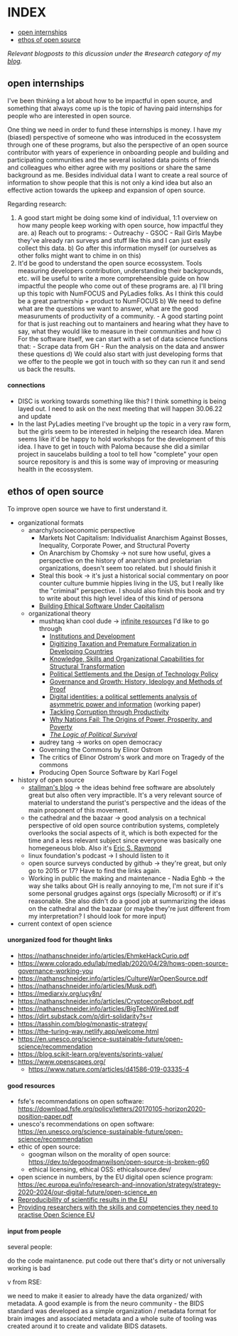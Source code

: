 # INDEX

* [open internships](open-internships)
* [ethos of open source](ethos-of-open-source)

*Relevant blogposts to this dicussion under the #research category of my [blog](https://cyborgdream.github.io/categories/research/).*

## open internships

I've been thinking a lot about how to be impactful in open source, and something that always come up is the topic of having paid internships for people who are interested in open source.

One thing we need in order to fund these internships is money. I have my (biased) perspective of someone who was introduced in the ecossystem through one of these programs, but also the perspective of an open source contributor with years of experience in onboarding people and building and participating communities and the several isolated data points of friends and colleagues who either agree with my positions or share the same background as me.
Besides individual data I want to create a real source of information to show people that this is not only a kind idea but also an effective action towards the upkeep and expansion of open source.

Regarding research:

1) A good start might be doing some kind of individual, 1:1 overview on how many people keep working with open source, how impactful they are.
    a) Reach out to programs:
        - Outreachy
        - GSOC
        - Rail Girls
    Maybe they've already ran surveys and stuff like this and I can just easily collect this data.
    b) Go after this information myself (or ourselves as other folks might want to chime in on this)
2) It'd be good to understand the open source ecossystem. Tools measuring developers contribution, understanding their backgrounds, etc. will be useful to write a more compreheensible guide on how impactful the people who come out of these programs are.
    a) I'll bring up this topic with NumFOCUS and PyLadies folks. As I think this could be a great partnership + product to NumFOCUS
    b) We need to define what are the questions we want to answer, what are the good measuruments of productivity of a community.
        - A good starting point for that is just reaching out to mantainers and hearing what they have to say, what they would like to measure in their communities and how
    c) For the software itself, we can start with a set of data science functions that:
        - Scrape data from GH
        - Run the analysis on the data and answer these questions
    d) We could also start with just developing forms that we offer to the people we got in touch with so they can run it and send us back the results.

#### connections

- DISC is working towards something like this? I think something is being layed out. I need to ask on the next meeting that will happen 30.06.22 and update
- In the last PyLadies meeting I've brought up the topic in a very raw form, but the girls seem to be interested in helping the research idea. Maren seems like it'd be happy to hold workshops for the development of this idea. I have to get in touch with Paloma because she did a similar project in saucelabs building a tool to tell how "complete" your open source repository is and this is some way of improving or measuring health in the ecossystem.

## ethos of open source

To improve open source we have to first understand it.

- organizational formats
    - anarchy/socioeconomic perspective
        - Markets Not Capitalism: Individualist Anarchism Against Bosses, Inequality, Corporate Power, and Structural Poverty
        - On Anarchism by Chomsky -> not sure how useful, gives a perspective on the history of anarchism and proletarian organizations, doesn't seem too related. but I should finish it
        - Steal this book -> it's just a historical social commentary on poor counter culture bummie hippies living in the US, but I really like the "criminal" perspective. I should also finish this book and try to write about this high level idea of this kind of persona 
        - [Building Ethical Software Under Capitalism](https://archive.fosdem.org/2020/schedule/event/capitalismethicaloss/)
    - organizational theory
        - mushtaq khan cool dude -> [infinite resources](https://80000hours.org/podcast/episodes/mushtaq-khan-institutional-economics/) I'd like to go through
            -   [Institutions and Development](https://eprints.soas.ac.uk/31595/)
            -   [Digitizing Taxation and Premature Formalization in Developing Countries](https://eprints.soas.ac.uk/35296/)
            -   [Knowledge, Skills and Organizational Capabilities for Structural Transformation](https://eprints.soas.ac.uk/25971/)
            -   [Political Settlements and the Design of Technology Policy](https://eprints.soas.ac.uk/17297/)
            -   [Governance and Growth: History, Ideology and Methods of Proof](https://eprints.soas.ac.uk/17299/)
            -   [Digital identities: a political settlements analysis of asymmetric power and information](https://eprints.soas.ac.uk/32531/) (working paper)
            -   [Tackling Corruption through Productivity](https://theknowshow.net/2021/03/16/tackling-corruption-through-productivity/)
            -   [Why Nations Fail: The Origins of Power, Prosperity, and Poverty](https://www.penguinrandomhouse.com/books/205014/why-nations-fail-by-daron-acemoglu-and-james-a-robinson/)
            -   [_The Logic of Political Survival_](https://mitpress.mit.edu/books/logic-political-survival)
        - audrey tang -> works on open democracy
        - Governing the Commons by Elinor Ostrom
        - The critics of Elinor Ostrom's work and more on Tragedy of the commons
        - Producing Open Source Software by Karl Fogel
- history of open source
    - [stallman's blog](https://stallman.org/) -> the ideas behind free software are absolutely great but also often very impractible. It's a very relevant source of material to understand the purist's perspective and the ideas of the main proponent of this movement.
    - the cathedral and the bazaar -> good analysis on a technical perspective of old open source contribution systems, completely overlooks the social aspects of it, which is both expected for the time and a less relevant subject since everyone was basically one homegeneous blob. Also it's [Eric S. Raymond](http://www.catb.org/~esr/personal.html)
    - linux foundation's podcast -> I should listen to it
    - open source surveys conducted by github -> they're great, but only go to 2015 or 17? Have to find the links again.
    - Working in public the making and maintenance - Nadia Eghb -> the way she talks about GH is really annoying to me, I'm not sure if it's some personal grudges against orgs (specially Microsoft) or if it's reasonable. She also didn't do a good job at summarizing the ideas on the cathedral and the bazaar (or maybe they're just different from my interpretation? I should look for more input)
- current context of open science
  
#### unorganized food for thought links

- https://nathanschneider.info/articles/EhmkeHackCurio.pdf
- https://www.colorado.edu/lab/medlab/2020/04/29/hows-open-source-governance-working-you
- https://nathanschneider.info/articles/CultureWarOpenSource.pdf
- https://nathanschneider.info/articles/Musk.pdf\
- https://mediarxiv.org/ucy8n/
- https://nathanschneider.info/articles/CryptoeconReboot.pdf
- https://nathanschneider.info/articles/BigTechWired.pdf
- https://dirt.substack.com/p/dirt-solidarity?s=r
- https://tasshin.com/blog/monastic-strategy/
- https://the-turing-way.netlify.app/welcome.html
- https://en.unesco.org/science-sustainable-future/open-science/recommendation
- https://blog.scikit-learn.org/events/sprints-value/
- https://www.openscapes.org/
    -  https://www.nature.com/articles/d41586-019-03335-4

#### good resources

- fsfe's recommendations on open software: https://download.fsfe.org/policy/letters/20170105-horizon2020-position-paper.pdf
- unesco's recommendations on open software: https://en.unesco.org/science-sustainable-future/open-science/recommendation
- ethic of open source:
    - googman wilson on the morality of open source: https://dev.to/degoodmanwilson/open-source-is-broken-g60 
    - ethical licensing, ethical OSS: ethicalsource.dev/
- open science in numbers, by the EU digital open science program: https://ec.europa.eu/info/research-and-innovation/strategy/strategy-2020-2024/our-digital-future/open-science_en
- [Reproducibility of scientific results in the EU](https://op.europa.eu/o/opportal-service/download-handler?identifier=6bc538ad-344f-11eb-b27b-01aa75ed71a1&format=pdf&language=en&productionSystem=cellar&part=)
- [Providing researchers with the skills and competencies they need to practise Open Science EU](https://op.europa.eu/en/publication-detail/-/publication/3b4e1847-c9ca-11e7-8e69-01aa75ed71a1/language-en/format-PDF/source-172515559)

#### input from people

several people:

do the code maintanence. put code out there that's dirty or not universally working is bad

v from RSE:

we need to make it easier to already have the data organized/ with metadata. A good example is from  the neuro community - the BIDS standard was developed as a simple organization / metadata format for brain images and associated metadata and a whole suite of tooling was created around it to create and validate BIDS datasets.
